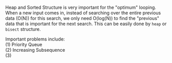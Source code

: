 Heap and Sorted Structure is very important for the "optimum" looping. When a new input comes in, instead of searching over the entire previous data (O(N)) for this search, we only need O(log(N)) to find the "previous" data that is important for the next search. This can be easily done by `heap` or `bisect` structure.   
   
Important problems include:   
(1) Priority Queue   
(2) Increasing Subsequence     
(3) 

